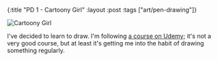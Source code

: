 {:title "PD 1 - Cartoony Girl"
 :layout :post
 :tags ["art/pen-drawing"]}

![Cartoony Girl](/img/art/misc/20210604%20-%201%20-%20Cartoony%20Girl.jpg)

I've decided to learn to draw. I'm following [a course on Udemy][5HBWPDCC];
it's not a very good course, but at least it's getting me into the habit of
drawing something regularly.

[5HBWPDCC]: https://www.udemy.com/course/5-hour-black-and-white-pen-drawing-cartoon-characters/
